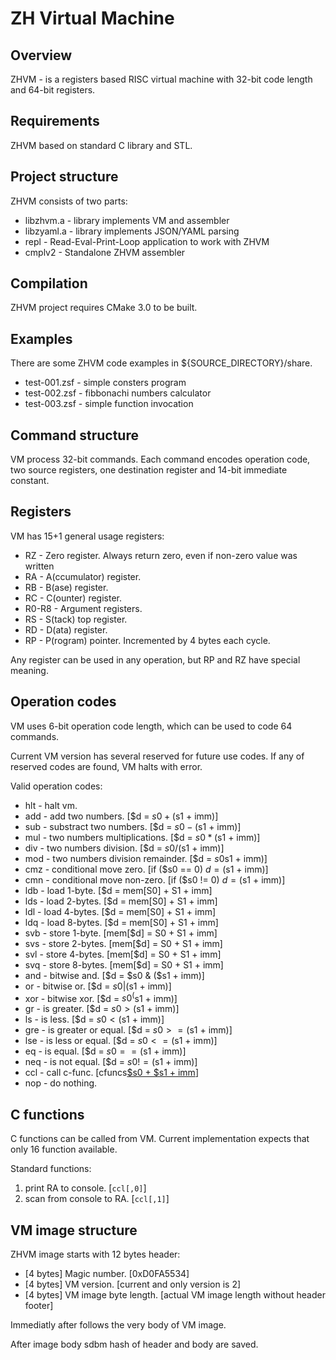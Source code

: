 ZH Virtual Machine
==================

Overview
--------

ZHVM - is a registers based RISC virtual machine with 32-bit code length
and 64-bit registers.


Requirements
------------

ZHVM based on standard C library and STL.

Project structure
-----------------

ZHVM consists of two parts:

* libzhvm.a - library implements VM and assembler
* libzyaml.a - library implements JSON/YAML parsing
* repl - Read-Eval-Print-Loop application to work with ZHVM 
* cmplv2 - Standalone ZHVM assembler

Compilation
-----------

ZHVM project requires CMake 3.0 to be built.

Examples
--------

There are some ZHVM code examples in ${SOURCE_DIRECTORY}/share.

* test-001.zsf - simple consters program
* test-002.zsf - fibbonachi numbers calculator
* test-003.zsf - simple function invocation 

Command structure
-----------------

VM process 32-bit commands. Each command encodes operation code, two source 
registers, one destination register and 14-bit immediate constant.

Registers
---------

VM has 15+1 general usage registers:

* RZ - Zero register. Always return zero, even if non-zero value was written
* RA - A(ccumulator) register.
* RB - B(ase) register.
* RC - C(ounter) register.
* R0-R8 - Argument registers.
* RS - S(tack) top register.
* RD - D(ata) register.
* RP - P(rogram) pointer. Incremented by 4 bytes each cycle.

Any register can be used in any operation, but RP and RZ have special meaning.

Operation codes
---------------

VM uses 6-bit operation code length, which can be used to code 64 commands.

Current VM version has several reserved for future use codes. If any of reserved
codes are found, VM halts with error.

Valid operation codes:

* hlt - halt vm.
* add - add two numbers. [$d = $s0 + ($s1 + imm)]
* sub - substract two numbers. [$d = $s0 - ($s1 + imm)]
* mul - two numbers multiplications. [$d = $s0 * ($s1 + imm)]
* div - two numbers division. [$d = $s0 / ($s1 + imm)]
* mod - two numbers division remainder. [$d = $s0 % ($s1 + imm)]
* cmz - conditional move zero. [if ($s0 == 0) $d = ($s1 + imm)]
* cmn - conditional move non-zero. [if ($s0 != 0) $d = ($s1 + imm)]
* ldb - load 1-byte.  [$d = mem[S0] + S1 + imm] 
* lds - load 2-bytes. [$d = mem[S0] + S1 + imm] 
* ldl - load 4-bytes. [$d = mem[S0] + S1 + imm]
* ldq - load 8-bytes. [$d = mem[S0] + S1 + imm]
* svb - store 1-byte. [mem[$d] = S0 + S1 + imm]
* svs - store 2-bytes. [mem[$d] = S0 + S1 + imm]
* svl - store 4-bytes. [mem[$d] = S0 + S1 + imm]
* svq - store 8-bytes. [mem[$d] = S0 + S1 + imm]
* and - bitwise and. [$d = $s0 & ($s1 + imm)]
* or  - bitwise or. [$d = $s0 | ($s1 + imm)]
* xor - bitwise xor. [$d = $s0 ^ ($s1 + imm)]
* gr - is greater. [$d = $s0 > ($s1 + imm)]
* ls - is less. [$d = $s0 < ($s1 + imm)]
* gre - is greater or equal. [$d = $s0 >= ($s1 + imm)]
* lse - is less or equal. [$d = $s0 <= ($s1 + imm)]
* eq - is equal. [$d = $s0 == ($s1 + imm)]
* neq - is not equal. [$d = $s0 != ($s1 + imm)]
* ccl - call c-func. [cfuncs[$s0 + $s1 + imm]()]
* nop - do nothing.

C functions
-----------

C functions can be called from VM. Current implementation expects that only 16 
function available.

Standard functions: 

1. print RA to console. [`ccl[,0]`]
2. scan from console to RA. [`ccl[,1]`]

VM image structure
------------------

ZHVM image starts with 12 bytes header:

* [4 bytes] Magic number. [0xD0FA5534] 
* [4 bytes] VM version. [current and only version is 2]
* [4 bytes] VM image byte length. [actual VM image length without header footer]

Immediatly after follows the very body of VM image.

After image body sdbm hash of header and body are saved.

